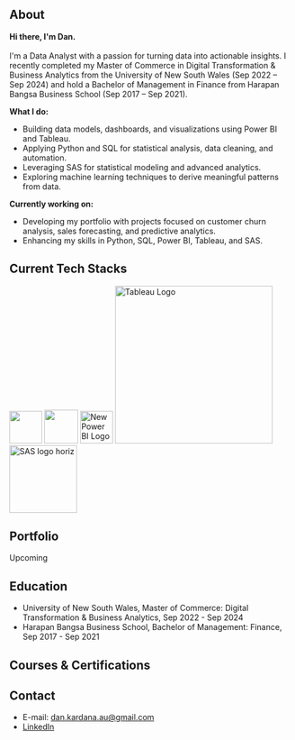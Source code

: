 ## About

<b>Hi there, I'm Dan.</b>
<br>
<br>
I'm a Data Analyst with a passion for turning data into actionable insights. I recently completed my Master of Commerce in Digital Transformation & Business Analytics from the University of New South Wales (Sep 2022 – Sep 2024) and hold a Bachelor of Management in Finance from Harapan Bangsa Business School (Sep 2017 – Sep 2021).

<b>What I do:</b>
- Building data models, dashboards, and visualizations using Power BI and Tableau.
- Applying Python and SQL for statistical analysis, data cleaning, and automation.
- Leveraging SAS for statistical modeling and advanced analytics.
- Exploring machine learning techniques to derive meaningful patterns from data.

<b>Currently working on:</b>
- Developing my portfolio with projects focused on customer churn analysis, sales forecasting, and predictive analytics.
- Enhancing my skills in Python, SQL, Power BI, Tableau, and SAS.

<!---
taufikkardana/taufikkardana is a ✨ special ✨ repository because its `README.md` (this file) appears on your GitHub profile.
You can click the Preview link to take a look at your changes.
--->

## Current Tech Stacks
<p>
  <img src="https://upload.wikimedia.org/wikipedia/commons/thumb/c/c3/Python-logo-notext.svg/701px-Python-logo-notext.svg.png" width="58" />
  <img src="https://upload.wikimedia.org/wikipedia/commons/thumb/2/29/Postgresql_elephant.svg/1200px-Postgresql_elephant.svg.png" width="60" />
  <a title="Nonodename, Public domain, via Wikimedia Commons" href="https://commons.wikimedia.org/wiki/File:New_Power_BI_Logo.svg"><img width="58" alt="New Power BI Logo" src="https://upload.wikimedia.org/wikipedia/commons/thumb/c/cf/New_Power_BI_Logo.svg/512px-New_Power_BI_Logo.svg.png?20210102182532"></a>
  <a title="Marissa-anna, CC BY-SA 4.0 &lt;https://creativecommons.org/licenses/by-sa/4.0&gt;, via Wikimedia Commons" href="https://commons.wikimedia.org/wiki/File:Tableau_Logo.png"><img width="280" alt="Tableau Logo" src="https://upload.wikimedia.org/wikipedia/commons/thumb/4/4b/Tableau_Logo.png/512px-Tableau_Logo.png?20181120160841"></a>
  <a title="SAS Institute, Public domain, via Wikimedia Commons" href="https://commons.wikimedia.org/wiki/File:SAS_logo_horiz.svg"><img width="120" alt="SAS logo horiz" src="https://upload.wikimedia.org/wikipedia/commons/thumb/1/10/SAS_logo_horiz.svg/512px-SAS_logo_horiz.svg.png?20090216100742"></a>
</p>
<!---Python, SQL, Tableau, PowerBI, SAS
--->

## Portfolio
Upcoming

## Education

- University of New South Wales, Master of Commerce: Digital Transformation & Business Analytics, Sep 2022 - Sep 2024
- Harapan Bangsa Business School, Bachelor of Management: Finance, Sep 2017 - Sep 2021

## Courses & Certifications

## Contact
- E-mail: dan.kardana.au@gmail.com
- [LinkedIn](https://www.linkedin.com/in/kardana/)
